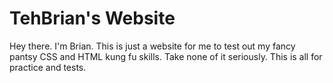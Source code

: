 TehBrian's Website
=

Hey there. I'm Brian. This is just a website for me to test out my fancy pantsy CSS and HTML kung fu skills.
Take none of it seriously. This is all for practice and tests.


